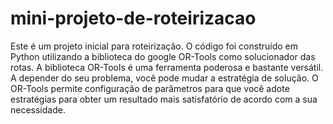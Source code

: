 # mini-projeto-de-roteirizacao

Este é um projeto inicial para roteirização.
O código foi construído em Python utilizando a biblioteca do google OR-Tools como solucionador das rotas.
A biblioteca OR-Tools é uma ferramenta poderosa e bastante versátil. 
A depender do seu problema, você pode mudar a estratégia de solução. 
O OR-Tools permite configuração de parâmetros para que você adote estratégias para obter um resultado mais satisfatório de acordo com a sua necessidade.
